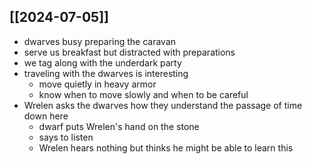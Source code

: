 ## [[2024-07-05]]
- dwarves busy preparing the caravan
- serve us breakfast but distracted with preparations
- we tag along with the underdark party
- traveling with the dwarves is interesting
	- move quietly in heavy armor
	- know when to move slowly and when to be careful
- Wrelen asks the dwarves how they understand the passage of time down here
	- dwarf puts Wrelen's hand on the stone
	- says to listen
	- Wrelen hears nothing but thinks he might be able to learn this